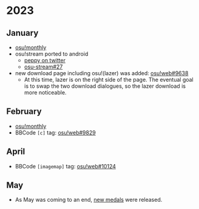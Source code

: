 # 2023

## January

- [osu!monthly](https://osu.ppy.sh/home/news/2023-02-10-osumonthly-7)
- osu!stream ported to android
  - [peppy on twitter](https://twitter.com/ppy/status/1613460209703456769)
  - [osu-stream#27](https://github.com/ppy/osu-stream/pull/27)
- new download page including osu!(lazer) was added: [osu!web#9638](https://github.com/ppy/osu-web/pull/9638)
  - At this time, lazer is on the right side of the page. The eventual goal is to swap the two download dialogues, so the lazer download is more noticeable.

## February

- [osu!monthly](https://osu.ppy.sh/home/news/2023-03-02-osumonthly-8)
- BBCode `[c]` tag: [osu!web#9829](https://github.com/ppy/osu-web/pull/9829)

## April

- BBCode `[imagemap]` tag: [osu!web#10124](https://github.com/ppy/osu-web/pull/10124)

## May

- As May was coming to an end, [new medals](https://www.reddit.com/r/osugame/comments/13vma49/new_medals_are_out/) were released.
